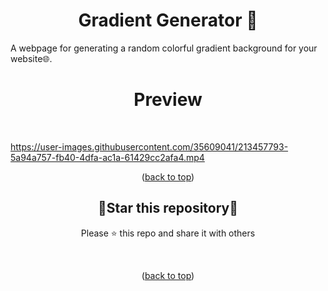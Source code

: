 
<div id="top"></div>
<h1 align="center"> Gradient Generator 🌈</h1>
A webpage for generating a random colorful gradient background for your website🌐.
<br/>
<h1 align="center">Preview</h1>
<br/>


https://user-images.githubusercontent.com/35609041/213457793-5a94a757-fb40-4dfa-ac1a-61429cc2afa4.mp4


<p align="center">(<a href="#top">back to top</a>)</p>

<div align=center>

<h2>🌟Star this repository🌟</h2>

Please ⭐️ this repo and share it with others

</div>

<br>

<p align="center">(<a href="#top">back to top</a>)</p>

